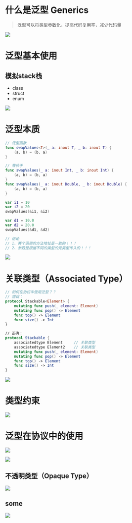

# 什么是泛型 Generics

> 泛型可以将类型参数化，提高代码复用率，减少代码量

![](media_012Generics/001.png)





# 泛型基本使用

## 模拟stack栈

* class
* struct
* enum

![](media_012Generics/002.png)





# 泛型本质

```swift
// 泛型函数
func swapValues<T>(_ a: inout T, _ b: inout T) {
	(a, b) = (b, a)
}

// 等价于
func swapValues(_ a: inout Int, _ b: inout Int) {
	(a, b) = (b, a)
}
func swapValues(_ a: inout Double, _ b: inout Double) {
	(a, b) = (b, a)
}

var i1 = 10
var i2 = 20
swapValues(&i1, &i2)

var d1 = 10.0
var d2 = 20.0
swapValues(&d1, &d2)

// 结论
// 1、两个调用的方法地址是一致的！！！
// 2、参数是根据不同的类型的元类型传入的！！！
```

![](media_012Generics/003.png)





# 关联类型（Associated Type）

```swift
// 如何在协议中使用泛型？？
// 错误：
protocol Stackable<Element> {
	mutating func push(_ element: Element)
	mutating func pop() -> Element
	func top() -> Element
	func size() -> Int
}

// 正确：
protocol Stackable {
    associatedtype Element     // 关联类型
    associatedtype Element2    // 关联类型
	mutating func push(_ element: Element)
	mutating func pop() -> Element
	func top() -> Element
	func size() -> Int
}
```

![](media_012Generics/004.png)





# 类型约束

![](media_012Generics/005.png)





# 泛型在协议中的使用

![](media_012Generics/006.png)



![](media_012Generics/007.png)



## 不透明类型（Opaque Type）

![](media_012Generics/008.png)



## some

![](media_012Generics/009.png)





